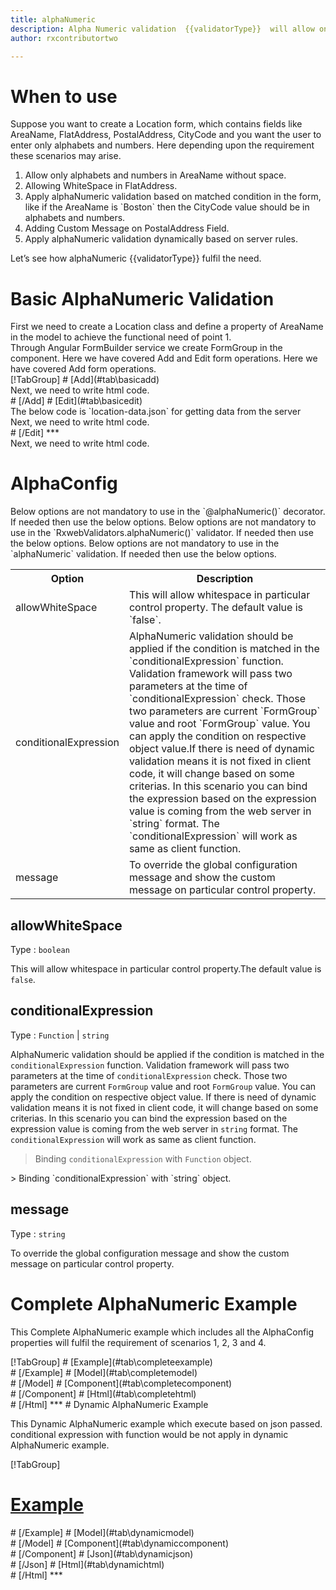 ```yaml
---
title: alphaNumeric
description: Alpha Numeric validation  {{validatorType}}  will allow only alphabets and numbers to be entered, It will not allow any special character. 
author: rxcontributortwo

---
```

# When to use
Suppose you want to create a Location form, which contains fields like AreaName, FlatAddress, PostalAddress, CityCode and you want the user to enter only alphabets and numbers. Here depending upon the requirement these scenarios may arise.

<ol>
    <li>Allow only alphabets and numbers in AreaName without space.</li>
    <li>Allowing WhiteSpace in FlatAddress.</li>
    <li>Apply alphaNumeric validation based on matched condition in the form, like if the AreaName is `Boston` then the CityCode value should be in alphabets and numbers.</li>
    <li>Adding Custom Message on PostalAddress Field.</li>
    <data-scope scope="['decorator','validator']">
        <li>Apply alphaNumeric validation dynamically based on server rules. </li>
    </data-scope>
</ol>

Let’s see how alphaNumeric  {{validatorType}}  fulfil the need.

# Basic AlphaNumeric Validation
<data-scope scope="['decorator','template-driven']">
First we need to create a Location class and define a property of AreaName in the model to achieve the functional need of point 1.
<div component="app-code" key="alphaNumeric-add-model"></div> 
</data-scope>
Through Angular FormBuilder service we create FormGroup in the component.
<data-scope scope="['decorator']">
Here we have covered Add and Edit form operations. 
</data-scope>

<data-scope scope="['validator','template-driven']">
Here we have covered Add form operations. 
</data-scope>

<data-scope scope="['decorator']">
<div component="app-tabs" key="basic-operations"></div>
[!TabGroup]
# [Add](#tab\basicadd)
<div component="app-code" key="alphaNumeric-add-component"></div> 
Next, we need to write html code.
<div component="app-code" key="alphaNumeric-add-html"></div> 
<div component="app-example-runner" ref-component="app-alphaNumeric-add"></div>
# [/Add]
# [Edit](#tab\basicedit)
<div component="app-code" key="alphaNumeric-edit-component"></div> 
The below code is `location-data.json` for getting data from the server
<div component="app-code" key="alphaNumeric-edit-json"></div>  
Next, we need to write html code.
<div component="app-code" key="alphaNumeric-edit-html"></div> 
<div component="app-example-runner" ref-component="app-alphaNumeric-edit"></div>
# [/Edit]
***
</data-scope>

<data-scope scope="['validator','template-driven']">
<div component="app-code" key="alphaNumeric-add-component"></div> 
Next, we need to write html code.
<div component="app-code" key="alphaNumeric-add-html"></div> 
<div component="app-example-runner" ref-component="app-alphaNumeric-add"></div>
</data-scope>

# AlphaConfig 
<data-scope scope="['decorator']">
Below options are not mandatory to use in the `@alphaNumeric()` decorator. If needed then use the below options.
</data-scope>
<data-scope scope="['validator']">
Below options are not mandatory to use in the `RxwebValidators.alphaNumeric()` validator. If needed then use the below options.
</data-scope>
<data-scope scope="['template-driven']">
Below options are not mandatory to use in the `alphaNumeric` validation. If needed then use the below options.
</data-scope>

<table class="table table-bordered table-striped">
<tr><th>Option</th><th>Description</th></tr>
<tr><td><a  (click)='scrollTo("#allowwhitespace")' title="allowWhiteSpace">allowWhiteSpace</a></td><td>This will allow whitespace in particular control property. The default value is `false`.</td></tr>
<tr><td><a  (click)='scrollTo("#conditionalExpression")' title="conditionalExpression">conditionalExpression</a></td><td>AlphaNumeric validation should be applied if the condition is matched in the `conditionalExpression` function. Validation framework will pass two parameters at the time of `conditionalExpression` check. Those two parameters are current `FormGroup` value and root `FormGroup` value. You can apply the condition on respective object value.If there is need of dynamic validation means it is not fixed in client code, it will change based on some criterias. In this scenario you can bind the expression based on the expression value is coming from the web server in `string` format. The `conditionalExpression` will work as same as client function.</td></tr>
<tr><td><a  (click)='scrollTo("#message")' title="message">message</a></td><td>To override the global configuration message and show the custom message on particular control property.</td></tr>
</table>

## allowWhiteSpace 
Type :  `boolean` 

This will allow whitespace in particular control property.The default value is `false`.

<div component="app-code" key="alphaNumeric-allowWhiteSpaceExample-model"></div> 
<div component="app-example-runner" ref-component="app-alphaNumeric-allowWhiteSpace" title="AlphaNumeric decorators with allowWhiteSpace" key="allowWhiteSpace"></div>

## conditionalExpression 
Type :  `Function`  |  `string` 

AlphaNumeric validation should be applied if the condition is matched in the `conditionalExpression` function. Validation framework will pass two parameters at the time of `conditionalExpression` check. Those two parameters are current `FormGroup` value and root `FormGroup` value. You can apply the condition on respective object value.
If there is need of dynamic validation means it is not fixed in client code, it will change based on some criterias. In this scenario you can bind the expression based on the expression value is coming from the web server in `string` format. The `conditionalExpression` will work as same as client function.

> Binding `conditionalExpression` with `Function` object.
<div component="app-code" key="alphaNumeric-conditionalExpressionExampleFunction-model"></div> 
> Binding `conditionalExpression` with `string` object.
<div component="app-code" key="alphaNumeric-conditionalExpressionExampleString-model"></div> 

<div component="app-example-runner" ref-component="app-alphaNumeric-conditionalExpression" title="AlphaNumeric decorators with conditionalExpression" key="conditionalExpression"></div>

## message 
Type :  `string` 

To override the global configuration message and show the custom message on particular control property.

<div component="app-code" key="alphaNumeric-messageExample-model"></div> 
<div component="app-example-runner" ref-component="app-alphaNumeric-message" title="AlphaNumeric decorators with message" key="message"></div>

# Complete AlphaNumeric Example

This Complete AlphaNumeric example which includes all the AlphaConfig properties will fulfil the requirement of scenarios 1, 2, 3 and 4.

<div component="app-tabs" key="complete"></div>
[!TabGroup]
# [Example](#tab\completeexample)
<div component="app-example-runner" ref-component="app-alphaNumeric-complete"></div>
# [/Example]
<data-scope scope="['decorator','template-driven']">
# [Model](#tab\completemodel)
<div component="app-code" key="alphaNumeric-complete-model"></div> 
# [/Model]
</data-scope>
# [Component](#tab\completecomponent)
<div component="app-code" key="alphaNumeric-complete-component"></div> 
# [/Component]
# [Html](#tab\completehtml)
<div component="app-code" key="alphaNumeric-complete-html"></div> 
# [/Html]
***

<data-scope scope="['decorator','validator']">
# Dynamic AlphaNumeric Example

This Dynamic AlphaNumeric example which execute based on json passed. conditional expression with function would be not apply in dynamic AlphaNumeric example. 

<div component="app-tabs" key="dynamic"></div>

[!TabGroup]
# [Example](#tab\dynamicexample)
<div component="app-example-runner" ref-component="app-alphaNumeric-dynamic"></div>
# [/Example]
<data-scope scope="['decorator']">
# [Model](#tab\dynamicmodel)
<div component="app-code" key="alphaNumeric-dynamic-model"></div>
# [/Model]
</data-scope>
# [Component](#tab\dynamiccomponent)
<div component="app-code" key="alphaNumeric-dynamic-component"></div>
# [/Component]
# [Json](#tab\dynamicjson)
<div component="app-code" key="alphaNumeric-dynamic-json"></div>
# [/Json]
# [Html](#tab\dynamichtml)
<div component="app-code" key="alphaNumeric-dynamic-html"></div> 
# [/Html]
***
</data-scope>
